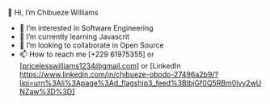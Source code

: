 👋 Hi, I’m Chibueze Williams
- 👀 I’m interested in Software Engineering 
- 🌱 I’m currently learning Javascrit
- 💞️ I’m looking to collaborate in Open Source
- 📫 How to reach me [+229 61975355] or [pricelesswilliams1234@gmail.com] or [LinkedIn https://www.linkedin.com/in/chibueze-obodo-27496a2b9/?lipi=urn%3Ali%3Apage%3Ad_flagship3_feed%3BIbjGf0Q5RBm0lvy2wUNZaw%3D%3D]
<!---
ChibuezeWilly/ChibuezeWilly is a ✨ special ✨ repository because its `README.md` (this file) appears on your GitHub profile.
You can click the Preview link to take a look at your changes.
--->
